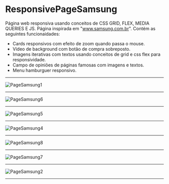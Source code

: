 # ResponsivePageSamsung
 Página web responsiva usando conceitos de CSS GRID, FLEX, MEDIA QUERIES E JS. Página inspirada em "www.samsung.com.br".
 Contém as seguintes funcionaidades:
 * Cards responsivos com efeito de zoom quando passa o mouse.
 * Vídeo de background com botão de compra sobreposto.
 * Imagens iterativas com textos usando conceitos de grid e css flex para responsividade.
 * Campo de opiniões de páginas famosas com imagens e textos.
 * Menu hamburguer responsivo.
<hr>




![PageSamsung1](https://github.com/cleverson-programmer/ResponsivePageSamsung/assets/160781449/7cc1e27a-fc30-4dc0-8128-6088cf426d70)

<hr>





![PageSamsung6](https://github.com/cleverson-programmer/ResponsivePageSamsung/assets/160781449/536c0f63-a6f8-42f7-b8ce-15c528a464e0)

<hr>






![PageSamsung5](https://github.com/cleverson-programmer/ResponsivePageSamsung/assets/160781449/440a18a5-fd60-4f49-9fff-38ba84cc058d)

<hr>





![PageSamsung4](https://github.com/cleverson-programmer/ResponsivePageSamsung/assets/160781449/cb75bdf0-f551-4e3e-a9f0-0fc67510cd5e)

<hr>





![PageSamsung8](https://github.com/cleverson-programmer/ResponsivePageSamsung/assets/160781449/8786846f-30ab-4118-aeca-aa2d8e25a0d7)

<hr>





![PageSamsung7](https://github.com/cleverson-programmer/ResponsivePageSamsung/assets/160781449/0e45e0d2-6687-449e-81ac-86a808d66171)

<hr>





![PageSamsung2](https://github.com/cleverson-programmer/ResponsivePageSamsung/assets/160781449/b5775539-5b9d-4af8-b107-b30d36b57f89)

<hr>



